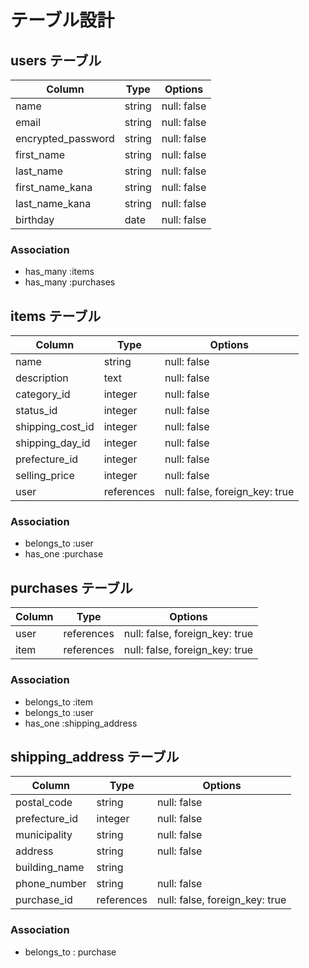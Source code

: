 # テーブル設計

## users テーブル

| Column             | Type   | Options     |
| ------------------ | ------ | ----------- |
| name               | string | null: false |
| email              | string | null: false |
| encrypted_password | string | null: false |
| first_name         | string | null: false |
| last_name          | string | null: false |
| first_name_kana    | string | null: false |
| last_name_kana     | string | null: false |
| birthday           | date   | null: false |

### Association

- has_many :items
- has_many :purchases

## items テーブル

| Column             | Type       | Options                        |
| ------------------ | ---------- | ------------------------------ |
| name               | string     | null: false                    |
| description        | text       | null: false                    |
| category_id        | integer    | null: false                    |
| status_id          | integer    | null: false                    |
| shipping_cost_id   | integer    | null: false                    |
| shipping_day_id    | integer    | null: false                    |
| prefecture_id      | integer    | null: false                    |
| selling_price      | integer    | null: false                    |
| user               | references | null: false, foreign_key: true |

### Association

- belongs_to :user
- has_one :purchase

## purchases テーブル

| Column  | Type       | Options                        |
| ------- | ---------- | ------------------------------ |
| user    | references | null: false, foreign_key: true |
| item    | references | null: false, foreign_key: true |

### Association

- belongs_to :item
- belongs_to :user
- has_one :shipping_address

## shipping_address テーブル

| Column          | Type       | Options                        |
| --------------- | ---------- | ------------------------------ |
| postal_code     | string     | null: false                    |
| prefecture_id   | integer    | null: false                    |
| municipality    | string     | null: false                    |
| address         | string     | null: false                    |
| building_name   | string     |                                |
| phone_number    | string     | null: false                    |
| purchase_id     | references | null: false, foreign_key: true |

### Association

- belongs_to : purchase